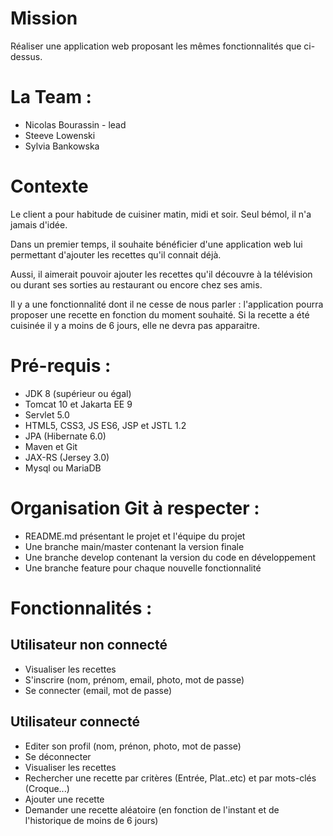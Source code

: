 # Mission
Réaliser une application web proposant les mêmes fonctionnalités que ci-dessus.

# La Team :
* Nicolas Bourassin - lead
* Steeve Lowenski
* Sylvia Bankowska

# Contexte
Le client a pour habitude de cuisiner matin, midi et soir. Seul bémol, il n'a jamais d'idée.

Dans un premier temps, il souhaite bénéficier d'une application web lui permettant d'ajouter les recettes qu'il connait déjà.

Aussi, il aimerait pouvoir ajouter les recettes qu'il découvre à la télévision ou durant ses sorties au restaurant ou encore chez ses amis.

Il y a une fonctionnalité dont il ne cesse de nous parler : l'application pourra proposer une recette en fonction du moment souhaité. Si la recette a été cuisinée il y a moins de 6 jours, elle ne devra pas apparaitre.

# Pré-requis :
* JDK 8 (supérieur ou égal)
* Tomcat 10 et Jakarta EE 9
* Servlet 5.0
* HTML5, CSS3, JS ES6, JSP et JSTL 1.2
* JPA (Hibernate 6.0)
* Maven et Git
* JAX-RS (Jersey 3.0)
* Mysql ou MariaDB

# Organisation Git à respecter :
* README.md présentant le projet et l'équipe du projet
* Une branche main/master contenant la version finale
* Une branche develop contenant la version du code en développement
* Une branche feature pour chaque nouvelle fonctionnalité

# Fonctionnalités :
## Utilisateur non connecté
* Visualiser les recettes
* S'inscrire (nom, prénom, email, photo, mot de passe)
* Se connecter (email, mot de passe)
## Utilisateur connecté
* Editer son profil (nom, prénon, photo, mot de passe)
* Se déconnecter
* Visualiser les recettes
* Rechercher une recette par critères (Entrée, Plat..etc) et par mots-clés (Croque...)
* Ajouter une recette
* Demander une recette aléatoire (en fonction de l'instant et de l'historique de moins de 6 jours)
